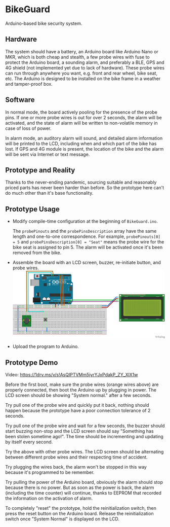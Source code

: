 # BikeGuard
Arduino-based bike security system.

## Hardware
The system should have a battery, an Arduino board like Arduino Nano or MKR, which is both cheap and stealth, a few probe wires with fuse to protect the Arduino board, a sounding alarm, and preferably a BLE, GPS and 4G shield (not implemented yet due to lack of hardware). These probe wires can run through anywhere you want, e.g. front and rear wheel, bike seat, etc. The Arduino is designed to be installed on the bike frame in a weather and tamper-proof box. 

## Software 
In normal mode, the board actively pooling for the presence of the probe pins. If one or more probe wires is out for over 2 seconds, the alarm will be activated, and the state of alarm will be written to non-volatile memory in case of loss of power.

In alarm mode, an auditory alarm will sound, and detailed alarm information will be printed to the LCD, including when and which part of the bike has lost. If GPS and 4G module is present, the location of the bike and the alarm will be sent via Internet or text message.

## Prototype and Reality
Thanks to the never-ending pandemic, sourcing suitable and reasonably priced parts has never been harder than before. So the prototype here can't do much other than it's base functionality.

## Prototype Usage 
- Modify compile-time configuration at the beginning of `BikeGuard.ino`. 

    The `probePinouts` and the `probePinsDescription` array have the same length and one-to-one correspondence. For example, `probePinouts[0] = 5` and `probePinsDescription[0] = "Seat"` means the probe wire for the bike seat is assigned to pin 5. The alarm will be activated once it's been removed from the bike. 

- Assemble the board with an LCD screen, buzzer, re-initiate button, and probe wires.
    ![](Breadboard.png)

- Upload the program to Arduino.

## Prototype Demo
Video: https://1drv.ms/v/s!AsQIPTVMm5jyrYJxPdakP_ZY_XlX1w

Before the first boot, make sure the probe wires (orange wires above) are properly connected, then boot the Arduino up by plugging in power. The LCD screen should be showing "System normal." after a few seconds.

Try pull one of the probe wire and quickly put it back, nothing should happen because the prototype have a poor connection tolerance of 2 seconds.

Try pull one of the probe wire and wait for a few seconds, the buzzer should start buzzing non-stop and the LCD screen should say "Something has been stolen sometime ago!". The time should be incrementing and updating by itself every second. 

Try the above with other probe wires. The LCD screen should be alternating between different probe wires and their respecting time of accident.

Try plugging the wires back, the alarm won't be stopped in this way because it's programmed to be remember.

Try pulling the power of the Arduino board, obviously the alarm should stop because there is no power. But as soon as the power is back, the alarm (including the time counter) will continue, thanks to EEPROM that recorded the information on the activation of alarm. 

To completely "reset" the prototype, hold the reinitialization switch, then press the reset button on the Arduino board. Release the reinitialization switch once "System Normal" is displayed on the LCD.